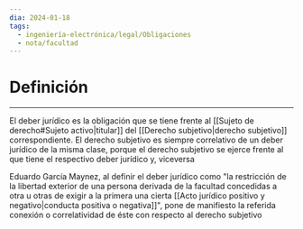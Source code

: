 ```yaml
---
dia: 2024-01-18
tags:
  - ingeniería-electrónica/legal/Obligaciones
  - nota/facultad
---
```

# Definición
---
El deber jurídico es la obligación que se tiene frente al [[Sujeto de derecho#Sujeto activo|titular]] del [[Derecho subjetivo|derecho subjetivo]] correspondiente. El derecho subjetivo es siempre correlativo de un deber jurídico de la misma clase, porque el derecho subjetivo se ejerce frente al que tiene el respectivo deber jurídico y, viceversa

Eduardo García Maynez, al definir el deber jurídico como "la restricción de la libertad exterior de una persona derivada de la facultad concedidas a otra u otras de exigir a la primera una cierta [[Acto jurídico positivo y negativo|conducta positiva o negativa]]", pone de manifiesto la referida conexión o correlatividad de éste con respecto al derecho subjetivo
